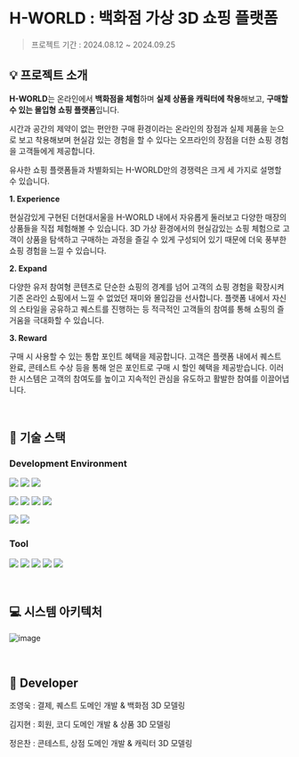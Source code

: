 # H-WORLD : 백화점 가상 3D 쇼핑 플랫폼
> 프로젝트 기간 : 2024.08.12 ~ 2024.09.25

## 💡 프로젝트 소개
**H-WORLD**는 온라인에서 **백화점을 체험**하며 **실제 상품을 캐릭터에 착용**해보고, **구매할 수 있는 몰입형 쇼핑 플랫폼**입니다. 

시간과 공간의 제약이 없는 편안한 구매 환경이라는 온라인의 장점과 실제 제품을 눈으로 보고 착용해보며 현실감 있는 경험을 할 수 있다는 오프라인의 장점을 더한 쇼핑 경험을 고객들에게 제공합니다. 

유사한 쇼핑 플랫폼들과 차별화되는 H-WORLD만의 경쟁력은 크게 세 가지로 설명할 수 있습니다.

**1. Experience**
 
 현실감있게 구현된 더현대서울을 H-WORLD 내에서 자유롭게 둘러보고 다양한 매장의 상품들을 직접 체험해볼 수 있습니다. 3D 가상 환경에서의 현실감있는 쇼핑 체험으로 고객이 상품을 탐색하고 구매하는 과정을 즐길 수 있게 구성되어 있기 때문에 더욱 풍부한 쇼핑 경험을 느낄 수 있습니다.

**2. Expand**
 
 다양한 유저 참여형 콘텐츠로 단순한 쇼핑의 경계를 넘어 고객의 쇼핑 경험을 확장시켜 기존 온라인 쇼핑에서 느낄 수 없었던 재미와 몰입감을 선사합니다. 플랫폼 내에서 자신의 스타일을 공유하고 퀘스트를 진행하는 등 적극적인 고객들의 참여를 통해 쇼핑의 즐거움을 극대화할 수 있습니다.

**3. Reward**
 
 구매 시 사용할 수 있는 통합 포인트 혜택을 제공합니다. 고객은 플랫폼 내에서 퀘스트 완료, 콘테스트 수상 등을 통해 얻은 포인트로 구매 시 할인 혜택을 제공받습니다. 이러한 시스템은 고객의 참여도를 높이고 지속적인 관심을 유도하고 활발한 참여를 이끌어냅니다.


<br>


## 🔧 기술 스택
### Development Environment
<img src="https://img.shields.io/badge/java-007396?style=for-the-badge&logo=java&logoColor=white"> <img src="https://img.shields.io/badge/spring-6DB33F?style=for-the-badge&logo=spring&logoColor=white"> <img src="https://img.shields.io/badge/oracle-F80000?style=for-the-badge&logo=oracle&logoColor=white">


<img src="https://img.shields.io/badge/React.js-61DAFB?style=for-the-badge&logo=react&logoColor=white"> <img src="https://img.shields.io/badge/JavaScript-F7DF1E?style=for-the-badge&logo=javascript&logoColor=white"> <img src="https://img.shields.io/badge/html5-E34F26?style=for-the-badge&logo=html5&logoColor=white"> <img src="https://img.shields.io/badge/css-1572B6?style=for-the-badge&logo=css3&logoColor=white">

<img src="https://img.shields.io/badge/unity-181717?style=for-the-badge&logo=unity&logoColor=white"> <img src="https://img.shields.io/badge/c%23-239120?style=for-the-badge&logo=C-Sharp&logoColor=white">


### Tool
<img src="https://img.shields.io/badge/git-F05032?style=for-the-badge&logo=git&logoColor=white"> <img src="https://img.shields.io/badge/github-181717?style=for-the-badge&logo=github&logoColor=white"> <img src="https://img.shields.io/badge/Jira-0052CC?style=for-the-badge&logo=Jira&logoColor=white"> <img src="https://img.shields.io/badge/slack-4A154B?style=for-the-badge&logo=slack&logoColor=white"> <img src="https://img.shields.io/badge/blender-E87D0D?style=for-the-badge&logo=blender&logoColor=white">

<br>

## 💻 시스템 아키텍처
![image](https://github.com/user-attachments/assets/64fcf637-57cc-4c43-9161-2a97f9f4c98c)

<br>

## 👥 Developer
조영욱 : 결제, 퀘스트 도메인 개발 & 백화점 3D 모델링

김지현 : 회원, 코디 도메인 개발 & 상품 3D 모델링

정은찬 : 콘테스트, 상점 도메인 개발 & 캐릭터 3D 모델링
